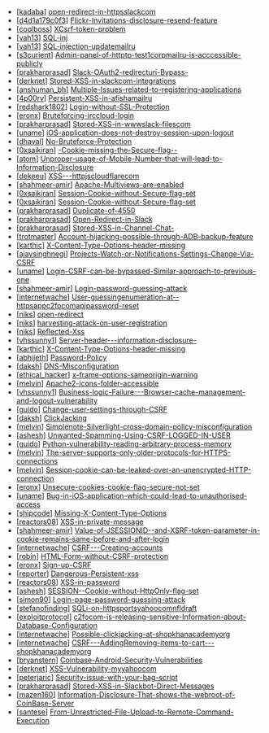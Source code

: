 * [[kadaba](https://hackerone.com/kadaba)] [open-redirect-in-httpsslackcom](https://hackerone.com/reports/6035)
* [[d4d1a179c0f3](https://hackerone.com/d4d1a179c0f3)] [Flickr-Invitations-disclosure-resend-feature](https://hackerone.com/reports/1533)
* [[coolboss](https://hackerone.com/coolboss)] [XCsrf-token-problem](https://hackerone.com/reports/13639)
* [[vah13](https://hackerone.com/vah13)] [SQL-inj](https://hackerone.com/reports/10037)
* [[vah13](https://hackerone.com/vah13)] [SQL-injection-updatemailru](https://hackerone.com/reports/11861)
* [[s3curient](https://hackerone.com/s3curient)] [Admin-panel-of-httptp-test1corpmailru-is-acccessible-publicly](https://hackerone.com/reports/8803)
* [[prakharprasad](https://hackerone.com/prakharprasad)] [Slack-OAuth2-redirecturi-Bypass-](https://hackerone.com/reports/2575)
* [[derknet](https://hackerone.com/derknet)] [Stored-XSS-in-slackcom-integrations](https://hackerone.com/reports/10297)
* [[anshuman_bh](https://hackerone.com/anshuman_bh)] [Multiple-Issues-related-to-registering-applications](https://hackerone.com/reports/5933)
* [[4p00rv](https://hackerone.com/4p00rv)] [Persistent-XSS-in-afishamailru](https://hackerone.com/reports/10154)
* [[redshark1802](https://hackerone.com/redshark1802)] [Login-without-SSL-Protection](https://hackerone.com/reports/10027)
* [[eronx](https://hackerone.com/eronx)] [Bruteforcing-irccloud-login](https://hackerone.com/reports/6883)
* [[prakharprasad](https://hackerone.com/prakharprasad)] [Stored-XSS-in-wwwslack-filescom](https://hackerone.com/reports/2617)
* [[uname](https://hackerone.com/uname)] [iOS-application-does-not-destroy-session-upon-logout](https://hackerone.com/reports/7041)
* [[dhaval](https://hackerone.com/dhaval)] [No-Bruteforce-Protection](https://hackerone.com/reports/8996)
* [[0xsaikiran](https://hackerone.com/0xsaikiran)] [-Cookie-missing-the-Secure-flag--](https://hackerone.com/reports/9031)
* [[atom](https://hackerone.com/atom)] [Unproper-usage-of-Mobile-Number-that-will-lead-to-Information-Disclosure](https://hackerone.com/reports/9116)
* [[dekeeu](https://hackerone.com/dekeeu)] [XSS---httpjscloudflarecom](https://hackerone.com/reports/8920)
* [[shahmeer-amir](https://hackerone.com/shahmeer-amir)] [Apache-Multiviews-are-enabled](https://hackerone.com/reports/8873)
* [[0xsaikiran](https://hackerone.com/0xsaikiran)] [Session-Cookie-without-Secure-flag-set](https://hackerone.com/reports/7843)
* [[0xsaikiran](https://hackerone.com/0xsaikiran)] [Session-Cookie-without-Secure-flag-set](https://hackerone.com/reports/7680)
* [[prakharprasad](https://hackerone.com/prakharprasad)] [Duplicate-of-4550](https://hackerone.com/reports/4638)
* [[prakharprasad](https://hackerone.com/prakharprasad)] [Open-Redirect-in-Slack](https://hackerone.com/reports/4549)
* [[prakharprasad](https://hackerone.com/prakharprasad)] [Stored-XSS-in-Channel-Chat-](https://hackerone.com/reports/2652)
* [[trotmaster](https://hackerone.com/trotmaster)] [Account-hijacking-possible-through-ADB-backup-feature](https://hackerone.com/reports/12617)
* [[karthic](https://hackerone.com/karthic)] [X-Content-Type-Options-header-missing](https://hackerone.com/reports/8053)
* [[ajaysinghnegi](https://hackerone.com/ajaysinghnegi)] [Projects-Watch-or-Notifications-Settings-Change-Via-CSRF](https://hackerone.com/reports/8273)
* [[uname](https://hackerone.com/uname)] [Login-CSRF-can-be-bypassed-Similar-approach-to-previous-one](https://hackerone.com/reports/7531)
* [[shahmeer-amir](https://hackerone.com/shahmeer-amir)] [Login-password-guessing-attack](https://hackerone.com/reports/12042)
* [[internetwache](https://hackerone.com/internetwache)] [User-guessingenumeration-at--httpsappc2focomapipassword-reset](https://hackerone.com/reports/5688)
* [[niks](https://hackerone.com/niks)] [open-redirect](https://hackerone.com/reports/2414)
* [[niks](https://hackerone.com/niks)] [harvesting-attack-on-user-registration](https://hackerone.com/reports/2193)
* [[niks](https://hackerone.com/niks)] [Reflected-Xss](https://hackerone.com/reports/2777)
* [[vhssunny1](https://hackerone.com/vhssunny1)] [Server-header---information-disclosure-](https://hackerone.com/reports/7914)
* [[karthic](https://hackerone.com/karthic)] [X-Content-Type-Options-header-missing](https://hackerone.com/reports/8059)
* [[abhijeth](https://hackerone.com/abhijeth)] [Password-Policy](https://hackerone.com/reports/7883)
* [[daksh](https://hackerone.com/daksh)] [DNS-Misconfiguration](https://hackerone.com/reports/7949)
* [[ethical_hacker](https://hackerone.com/ethical_hacker)] [x-frame-options-sameorigin-warning](https://hackerone.com/reports/7945)
* [[melvin](https://hackerone.com/melvin)] [Apache2-icons-folder-accessible](https://hackerone.com/reports/7923)
* [[vhssunny1](https://hackerone.com/vhssunny1)] [Business-logic-Failure---Browser-cache-management-and-logout-vulnerability](https://hackerone.com/reports/7909)
* [[guido](https://hackerone.com/guido)] [Change-user-settings-through-CSRF](https://hackerone.com/reports/7870)
* [[daksh](https://hackerone.com/daksh)] [ClickJacking](https://hackerone.com/reports/7862)
* [[melvin](https://hackerone.com/melvin)] [Simplenote-Silverlight-cross-domain-policy-misconfiguration](https://hackerone.com/reports/7571)
* [[ashesh](https://hackerone.com/ashesh)] [Unwanted-Spamming-Using-CSRF-LOGGED-IN-USER](https://hackerone.com/reports/7436)
* [[guido](https://hackerone.com/guido)] [Python-vulnerability-reading-arbitrary-process-memory](https://hackerone.com/reports/12297)
* [[melvin](https://hackerone.com/melvin)] [The-server-supports-only-older-protocols-for-HTTPS-connections](https://hackerone.com/reports/6794)
* [[melvin](https://hackerone.com/melvin)] [Session-cookie-can-be-leaked-over-an-unencrypted-HTTP-connection](https://hackerone.com/reports/6927)
* [[eronx](https://hackerone.com/eronx)] [Unsecure-cookies-cookie-flag-secure-not-set](https://hackerone.com/reports/6877)
* [[uname](https://hackerone.com/uname)] [Bug-in-iOS-application-which-could-lead-to-unauthorised-access](https://hackerone.com/reports/7036)
* [[shipcode](https://hackerone.com/shipcode)] [Missing-X-Content-Type-Options](https://hackerone.com/reports/6935)
* [[reactors08](https://hackerone.com/reactors08)] [XSS-in-private-message](https://hackerone.com/reports/4826)
* [[shahmeer-amir](https://hackerone.com/shahmeer-amir)] [Value-of-JSESSIONID--and-XSRF-token-parameter-in-cookie-remains-same-before-and-after-login](https://hackerone.com/reports/2421)
* [[internetwache](https://hackerone.com/internetwache)] [CSRF---Creating-accounts](https://hackerone.com/reports/7332)
* [[robin](https://hackerone.com/robin)] [HTML-Form-without-CSRF-protection](https://hackerone.com/reports/6888)
* [[eronx](https://hackerone.com/eronx)] [Sign-up-CSRF](https://hackerone.com/reports/6872)
* [[reporter](https://hackerone.com/reporter)] [Dangerous-Persistent-xss](https://hackerone.com/reports/7441)
* [[reactors08](https://hackerone.com/reactors08)] [XSS-in-password](https://hackerone.com/reports/7995)
* [[ashesh](https://hackerone.com/ashesh)] [SESSION--Cookie-without-HttpOnly-flag-set](https://hackerone.com/reports/7033)
* [[simon90](https://hackerone.com/simon90)] [Login-page-password-guessing-attack](https://hackerone.com/reports/6574)
* [[stefanofinding](https://hackerone.com/stefanofinding)] [SQLi-on-httpsportsyahoocomnfldraft](https://hackerone.com/reports/1538)
* [[exploitprotocol](https://hackerone.com/exploitprotocol)] [c2focom-is-releasing-sensitive-Information-about-Database-Configuration](https://hackerone.com/reports/6491)
* [[internetwache](https://hackerone.com/internetwache)] [Possible-clickjacking-at-shopkhanacademyorg](https://hackerone.com/reports/6370)
* [[internetwache](https://hackerone.com/internetwache)] [CSRF---AddingRemoving-items-to-cart---shopkhanacademyorg](https://hackerone.com/reports/6378)
* [[bryanstern](https://hackerone.com/bryanstern)] [Coinbase-Android-Security-Vulnerabilities](https://hackerone.com/reports/5786)
* [[derknet](https://hackerone.com/derknet)] [XSS-Vulnerability-myyahoocom](https://hackerone.com/reports/4256)
* [[peterjaric](https://hackerone.com/peterjaric)] [Security-issue-with-your-bag-script](https://hackerone.com/reports/9560)
* [[prakharprasad](https://hackerone.com/prakharprasad)] [Stored-XSS-in-Slackbot-Direct-Messages](https://hackerone.com/reports/4561)
* [[mazen160](https://hackerone.com/mazen160)] [Information-Disclosure-That-shows-the-webroot-of-CoinBase-Server](https://hackerone.com/reports/5073)
* [[santese](https://hackerone.com/santese)] [From-Unrestricted-File-Upload-to-Remote-Command-Execution](https://hackerone.com/reports/4836)
